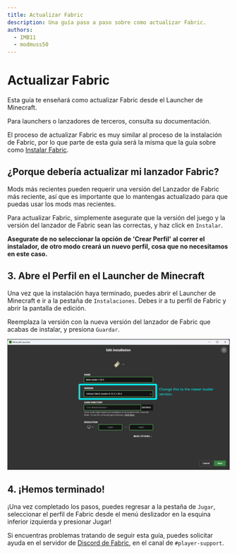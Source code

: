 ```yaml
---
title: Actualizar Fabric
description: Una guía paso a paso sobre como actualizar Fabric.
authors:
  - IMB11
  - modmuss50
---
```


# Actualizar Fabric

Esta guía te enseñará como actualizar Fabric desde el Launcher de Minecraft.

Para launchers o lanzadores de terceros, consulta su documentación.

El proceso de actualizar Fabric es muy similar al proceso de la instalación de Fabric, por lo que parte de esta guía será la misma que la guía sobre como [Instalar Fabric](./installing-fabric.md).

## ¿Porque debería actualizar mi lanzador Fabric?

Mods más recientes pueden requerir una versión del Lanzador de Fabric más reciente, así que es importante que lo mantengas actualizado para que puedas usar los mods mas recientes.

<!-- Include steps from installing guide, no need to repeat them. -->

<!--@include: ./installing-fabric.md{12,41}-->

Para actualizar Fabric, simplemente asegurate que la versión del juego y la versión del lanzador de Fabric sean las correctas, y haz click en `Instalar`.

**Asegurate de no seleccionar la opción de 'Crear Perfil' al correr el instalador, de otro modo creará un nuevo perfil, cosa que no necesitamos en este caso.**

## 3. Abre el Perfil en el Launcher de Minecraft

Una vez que la instalación haya terminado, puedes abrir el Launcher de Minecraft e ir a la pestaña de `Instalaciones`. Debes ir a tu perfil de Fabric y abrir la pantalla de edición.

Reemplaza la versión con la nueva versión del lanzador de Fabric que acabas de instalar, y presiona `Guardar`.

![Actualizando la versión de Fabric en el Launcher de Minecraft.](/assets/players/updating-fabric.png)

## 4. ¡Hemos terminado!

¡Una vez completado los pasos, puedes regresar a la pestaña de `Jugar`, seleccionar el perfil de Fabric desde el menú deslizador en la esquina inferior izquierda y presionar Jugar!

Si encuentras problemas tratando de seguir esta guía, puedes solicitar ayuda en el servidor de [Discord de Fabric](https://discord.gg/v6v4pMv), en el canal de `#player-support`.
